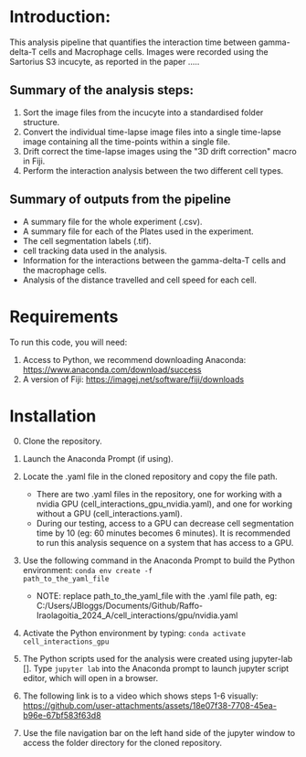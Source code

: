 # **Introduction**: 

This analysis pipeline that quantifies the interaction time between gamma-delta-T cells and Macrophage cells. Images were recorded using the Sartorius S3 incucyte, as reported in the paper ..... 

## **Summary of the analysis steps:** 
  1. Sort the image files from the incucyte into a standardised folder structure.
  2. Convert the individual time-lapse image files into a single time-lapse image containing all the time-points within a single file.
  3. Drift correct the time-lapse images using the "3D drift correction" macro in Fiji.
  4. Perform the interaction analysis between the two different cell types.

## **Summary of outputs from the pipeline**
  - A summary file for the whole experiment (.csv).
  - A summary file for each of the Plates used in the experiment.
  - The cell segmentation labels (.tif).
  - cell tracking data used in the analysis.
  - Information for the interactions between the gamma-delta-T cells and the macrophage cells.
  - Analysis of the distance travelled and cell speed for each cell.

# **Requirements** 

To run this code, you will need: 
  1. Access to Python, we recommend downloading Anaconda: https://www.anaconda.com/download/success
  2. A version of Fiji: https://imagej.net/software/fiji/downloads

# **Installation**

  0. Clone the repository. 

  1. Launch the Anaconda Prompt (if using).

  2. Locate the .yaml file in the cloned repository and copy the file path.
     - There are two .yaml files in the repository, one for working with a nvidia GPU (cell_interactions_gpu_nvidia.yaml), and one for working without a GPU (cell_interactions.yaml).
     - During our testing, access to a GPU can decrease cell segmentation time by 10 (eg: 60 minutes becomes 6 minutes). It is recommended to run this analysis sequence on a system that has access to a GPU.

  3. Use the following command in the Anaconda Prompt to build the Python environment: <code>conda env create -f path_to_the_yaml_file</code>
     - NOTE: replace path_to_the_yaml_file with the .yaml file path, eg: C:/Users/JBloggs/Documents/Github/Raffo-Iraolagoitia_2024_A/cell_interactions/gpu/nvidia.yaml

  4. Activate the Python environment by typing: <code>conda activate cell_interactions_gpu</code>

  5. The Python scripts used for the analysis were created using jupyter-lab []. Type <code>jupyter lab</code> into the Anaconda prompt to launch jupyter script editor, which will open in a browser.

  6. The following link is to a video which shows steps 1-6 visually: 
      https://github.com/user-attachments/assets/18e07f38-7708-45ea-b96e-67bf583f63d8

  7. Use the file navigation bar on the left hand side of the jupyter window to access the folder directory for the cloned repository.




